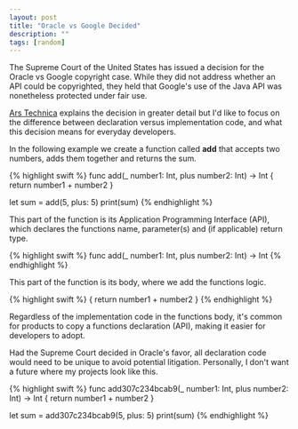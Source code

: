 ```yaml
---
layout: post
title: "Oracle vs Google Decided"
description: ""
tags: [random]
---
```


The Supreme Court of the United States has issued a decision for the Oracle vs Google copyright case. While they did not address whether an API could be copyrighted, they held that Google's use of the Java API was nonetheless protected under fair use.

[Ars Technica](https://arstechnica.com/tech-policy/2021/04/how-the-supreme-court-saved-the-software-industry-from-api-copyrights/) explains the decision in greater detail but I'd like to focus on the difference between declaration versus implementation code, and what this decision means for everyday developers.

In the following example we create a function called **add** that accepts two numbers, adds them together and returns the sum.

{% highlight swift %}
func add(_ number1: Int, plus number2: Int) -> Int {
	return number1 + number2
}

let sum = add(5, plus: 5)
print(sum)
{% endhighlight %}

This part of the function is its Application Programming Interface (API), which declares the functions name, parameter(s) and (if applicable) return type.

{% highlight swift %}
func add(_ number1: Int, plus number2: Int) -> Int
{% endhighlight %}

This part of the function is its body, where we add the functions logic.

{% highlight swift %}
{
	return number1 + number2
}
{% endhighlight %}

Regardless of the implementation code in the functions body, it's common for products to copy a functions declaration (API), making it easier for developers to adopt.

Had the Supreme Court decided in Oracle's favor, all declaration code would need to be unique to avoid potential litigation. Personally, I don't want a future where my projects look like this.

{% highlight swift %}
func add307c234bcab9(_ number1: Int, plus number2: Int) -> Int {
	return number1 + number2
}

let sum = add307c234bcab9(5, plus: 5)
print(sum)
{% endhighlight %}
